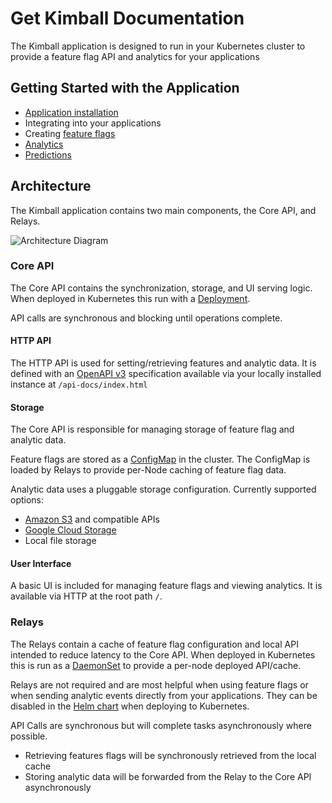 # Get Kimball Documentation

The Kimball application is designed to run in your Kubernetes cluster to provide a feature flag API and analytics for your applications

## Getting Started with the Application

* [Application installation](/docs/install.md)
* Integrating into your applications
* Creating [feature flags](/docs/feature-flags.md)
* [Analytics](/docs/analytics.md)
* [Predictions](/docs/predictions.md)

## Architecture

The Kimball application contains two main components, the Core API, and Relays.

![Architecture Diagram](/img/architecture-overview.png)

### Core API

The Core API contains the synchronization, storage, and UI serving logic. When deployed in Kubernetes this run with a [Deployment](https://kubernetes.io/docs/concepts/workloads/controllers/deployment/).

API calls are synchronous and blocking until operations complete.

#### HTTP API

The HTTP API is used for setting/retrieving features and analytic data. It is defined with an [OpenAPI v3](https://swagger.io/) specification available via your locally installed instance at `/api-docs/index.html`

#### Storage

The Core API is responsible for managing storage of feature flag and analytic data.

Feature flags are stored as a [ConfigMap](https://kubernetes.io/docs/concepts/configuration/configmap/) in the cluster. The ConfigMap is loaded by Relays to provide per-Node caching of feature flag data.

Analytic data uses a pluggable storage configuration. Currently supported options:

* [Amazon S3](https://aws.amazon.com/s3/) and compatible APIs
* [Google Cloud Storage](https://cloud.google.com/storage/)
* Local file storage

#### User Interface

A basic UI is included for managing feature flags and viewing analytics. It is available via HTTP at the root path `/`.

### Relays

The Relays contain a cache of feature flag configuration and local API intended to reduce latency to the Core API.  When deployed in Kubernetes this is run as a [DaemonSet](https://kubernetes.io/docs/concepts/workloads/controllers/daemonset/) to provide a per-node deployed API/cache.

Relays are not required and are most helpful when using feature flags or when sending analytic events directly from your applications. They can be disabled in the [Helm chart](https://github.com/getkimball/charts/API) when deploying to Kubernetes.

API Calls are synchronous but will complete tasks asynchronously where possible.

* Retrieving features flags will be synchronously retrieved from the local cache
* Storing analytic data will be forwarded from the Relay to the Core API asynchronously
